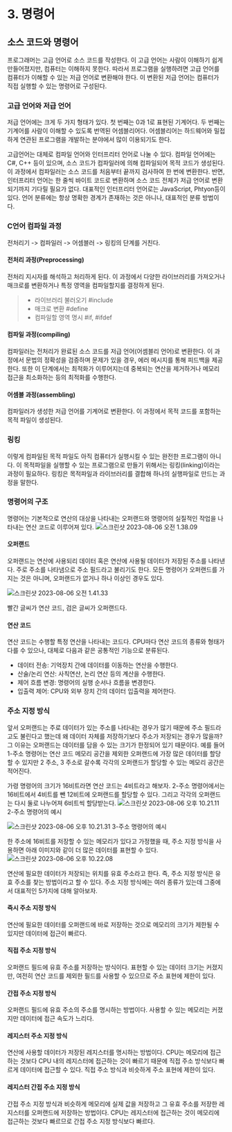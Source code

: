 # 3. 명령어
## 소스 코드와 명령어
프로그래머는 고급 언어로 소스 코드를 작성한다. 이 고급 언어는 사람이 이해하기 쉽게 만들어졌지만, 컴퓨터는 이해하지 못한다. 따라서 프로그램을 실행하려면 고급 언어를 컴퓨터가 이해할 수 있는 저급 언어로 변환해야 한다. 이 변환된 저급 언어는 컴퓨터가 직접 실행할 수 있는 명령어로 구성된다.

### 고급 언어와 저급 언어
저급 언어에는 크게 두 가지 형태가 있다. 첫 번째는 0과 1로 표현된 기계어다. 두 번째는 기계어를 사람이 이해할 수 있도록 번역된 어셈블리어다. 어셈블리어는 하드웨어와 밀접하게 연관된 프로그램을 개발하는 분야에서 많이 이용되기도 한다.

고급언어는 대체로 컴파일 언어와 인터프리터 언어로 나눌 수 있다. 컴파일 언어에는 C#, C++ 등이 있으며, 소스 코드가 컴파일러에 의해 컴파일되어 목적 코드가 생성된다. 이 과정에서 컴파일러는 소스 코드를 처음부터 끝까지 검사하여 한 번에 변환한다. 반면, 인터프리터 언어는 한 줄씩 바이트 코드로 변환하며 소스 코드 전체가 저급 언어로 변환되기까지 기다릴 필요가 없다. 대표적인 인터프리터 언어로는 JavaScript, Phtyon등이 있다. 언어 분류에는 항상 명확한 경계가 존재하는 것은 아니나, 대표적인 분류 방법이다.

### C언어 컴파일 과정
전처리기 -> 컴파일러 -> 어셈블러 -> 링킹의 단계를 거친다. 
#### 전처리 과정(Preprocessing)
전처리 지시자를 해석하고 처리하게 된다. 이 과정에서 다양한 라이브러리를 가져오거나 매크로를 변환하거나 특정 영역을 컴파일할지를 결정하게 된다.
> - 라이브러리 불러오기
> #include
> - 매크로 변환 
> #define
> - 컴파일할 영역 명시 
> #if, #ifdef

#### 컴파일 과정(compiling)
컴파일러는 전처리가 완료된 소스 코드를 저급 언어(어셈블리 언어)로 변환한다. 이 과정에서 문법의 정확성을 검증하며 문제가 있을 경우, 에러 메시지를 통해 피드백을 제공한다. 또한 이 단계에서는 최적화가 이루어지는데 중복되는 연산을 제거하거나 메모리 접근을 최소화하는 등의 최적화를 수행한다. 

#### 어셈블 과정(assembling)
컴파일러가 생성한 저급 언어를 기계어로 변환한다. 이 과정에서 목적 코드를 포함하는 목적 파일이 생성된다.

### 링킹
이렇게 컴파일된 목적 파일도 아직 컴퓨터가 실행시킬 수 있는 완전한 프로그램이 아니다. 이 목적파일을 실행할 수 있는 프로그램으로 만들기 위해서는 링킹(linking)이라는 과정이 필요하다. 링킹은 목적파일과 라이브러리를 결합해 하나의 실행파일로 만드는 과정을 말한다.

### 명령어의 구조
명령어는 기본적으로 연산의 대상을 나타내는 오퍼랜드와 명령어의 실질적인 작업을 나타내는 연산 코드로 이루어져 있다.
![스크린샷 2023-08-06 오전 1.38.09](https://i.imgur.com/B3o6Bxl.png)


#### 오퍼랜드
오퍼랜드는 연산에 사용되리 데이터 혹은 연산에 사용될 데이터가 저장된 주소를 나타낸다. 주로 주소를 나타냄으로 주소 필드라고 불리기도 한다. 모든 명령어가 오퍼랜드를 가지는 것은 아니며, 오퍼랜드가 없거나 하나 이상인 경우도 있다.

![스크린샷 2023-08-06 오전 1.41.33](https://i.imgur.com/OFVv7I3.png)

빨간 글씨가 연산 코드, 검은 글씨가 오퍼랜드다.

#### 연산 코드
연산 코드는 수행할 특정 연산을 나타내는 코드다. CPU마다 연산 코드의 종류와 형태가 다를 수 있으나, 대체로 다음과 같은 공통적인 기능으로 분류된다.
- 데이터 전송: 기억장치 간에 데이터를 이동하는 연산을 수행한다.
- 산술/논리 연산: 사칙연산, 논리 연산 등의 계산을 수행한다.
- 제어 흐름 변경: 명령어의 실행 순서나 흐름을 변경한다.
- 입출력 제어: CPU와 외부 장치 간의 데이터 입출력을 제어한다.

### 주소 지정 방식
앞서 오퍼랜드는 주로 데이터가 있는 주소를 나타내는 경우가 많기 때문에 주소 필드라고도 불린다고 했는데 왜 데이터 자체를 저장하기보다 주소가 저장되는 경우가 많을까? 그 이유는 오퍼랜드는 데이터를 담을 수 있는 크기가 한정되어 있기 때문이다. 예를 들어 1-주소 명령어는 연산 코드 메모리 공간을 제외한 오퍼랜드에 가장 많은 데이터를 할당할 수 있지만 2 주소, 3 주소로 갈수록 각각의 오퍼랜드가 할당할 수 있는 메모리 공간은 적어진다. 

가령 명령어의 크기가 16비트라면 연산 코드는 4비트라고 해보자. 2-주소 명령어에서는 16비트에서 4비트를 뺀 12비트에 오퍼랜드를 할당할 수 있다. 그리고 각각의 오퍼랜드는 다시 둘로 나누어져 6비트씩 할당받는다.
![스크린샷 2023-08-06 오후 10.21.11](https://i.imgur.com/OtLmfWG.png)
2-주소 명령어의 예시

![스크린샷 2023-08-06 오후 10.21.31](https://i.imgur.com/Y68AxM7.png)
3-주소 명령어의 예시

한 주소에 16비트를 저장할 수 있는 메모리가 있다고 가정했을 때, 주소 지정 방식을 사용하면 아래 이미지와 같이 더 많은 데이터를 표현할 수 있다.
![스크린샷 2023-08-06 오후 10.22.08](https://i.imgur.com/xNYzjqB.png)

연산에 필요한 데이터가 저장되는 위치를 유효 주소라고 한다. 즉, 주소 지정 방식은 유효 주소를 찾는 방법이라고 할 수 있다. 주소 지정 방식에는 여러 종류가 있는데 그중에서 대표적인 5가지에 대해 알아보자.

#### 즉시 주소 지정 방식
연산에 필요한 데이터를 오퍼랜드에 바로 저장하는 것으로 메모리의 크기가 제한될 수 있지만 데이터에 접근이 빠르다.

#### 직접 주소 지정 방식
오퍼랜드 필드에 유효 주소를 저장하는 방식이다. 표현할 수 있는 데이터 크기는 커졌지만, 여전히 연산 코드를 제외한 필드를 사용할 수 있으므로 주소 표현에 제한이 있다.

#### 간접 주소 지정 방식
오퍼랜드 필드에 유효 주소의 주소를 명시하는 방법이다. 사용할 수 있는 메모리는 커졌지만 데이터에 접근 속도가 느리다.

#### 레지스터 주소 지정 방식
연산에 사용할 데이터가 저장된 레지스터를 명시하는 방법이다. CPU는 메모리에 접근하는 것보다 CPU 내의 레지스터에 접근하는 것이 빠르기 때문에 직접 주소 방식보다 빠르게 데이터에 접근할 수 있다. 직접 주소 방식과 비슷하게 주소 표현에 제한이 있다.

#### 레지스터 간접 주소 지정 방식
간접 주소 지정 방식과 비슷하게 메모리에 실제 값을 저장하고 그 유효 주소를 저장한 레지스터를 오퍼랜드에 저장하는 방법이다. CPU는 레지스터에 접근하는 것이 메모리에 접근하는 것보다 빠르므로 간접 주소 지정 방식보다 빠르다.
